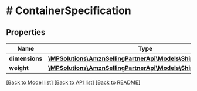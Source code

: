 # # ContainerSpecification

## Properties

Name | Type | Description | Notes
------------ | ------------- | ------------- | -------------
**dimensions** | [**\MPSolutions\AmznSellingPartnerApi\Models\Shipping\Dimensions**](Dimensions.md) |  |
**weight** | [**\MPSolutions\AmznSellingPartnerApi\Models\Shipping\Weight**](Weight.md) |  |

[[Back to Model list]](../../README.md#models) [[Back to API list]](../../README.md#endpoints) [[Back to README]](../../README.md)
